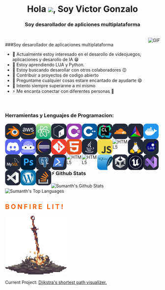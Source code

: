 <h1 align="center">Hola <img src="https://media.giphy.com/media/hvRJCLFzcasrR4ia7z/giphy.gif" width="35">, Soy Victor Gonzalo</h1>
<h3 align="center">Soy desarollador de apliciones multiplataforma</h3>

<br>

<img align="right" height="270px" alt="GIF" src="https://i.pinimg.com/originals/e4/26/70/e426702edf874b181aced1e2fa5c6cde.gif" />

###Soy desarollador de aplicaciones multiplataforma
- 🔭 Actualmente estoy interesado en el desarollo de videojuegos, aplicaciones y desarollo de IA :grin:
- 🌱 Estoy aprendiendo LUA y Python.
- 👯 Estoy buscando desarollar con otros colaboradores :wink:
- 🥅 Contribuir a proyectos de codigo abierto
- 💬 Preguntame cualquier cosas estare encantado de ayudarte :smile:
- 🧗 Intento siempre superarme a mi mismo
- ⚡ Me encanta conectar con diferentes personas :raised_hands:

<br>

### Herramientas y Lenguajes de Programacion: 

<img align="left" alt="HTML5" width="50px" src="https://github.com/tandpfun/skill-icons/raw/main/icons/Blender-Dark.svg"  />
<img align="left" alt="HTML5" width="50px" src="https://github.com/tandpfun/skill-icons/blob/main/icons/AWS-Dark.svg"  />
<img align="left" alt="HTML5" width="50px" src="https://github.com/tandpfun/skill-icons/blob/main/icons/Atom.svg"  />
<img align="left" alt="HTML5" width="50px" src="https://github.com/tandpfun/skill-icons/blob/main/icons/Bash-Dark.svg"  />
<img align="left" alt="HTML5" width="50px" src="https://github.com/tandpfun/skill-icons/blob/main/icons/CS.svg"  />
<img align="left" alt="HTML5" width="50px" src="https://github.com/tandpfun/skill-icons/blob/main/icons/CPP.svg"  />
<img align="left" alt="HTML5" width="50px" src="https://github.com/tandpfun/skill-icons/raw/main/icons/CLion-Dark.svg"  />
<img align="left" alt="HTML5" width="50px" src="https://github.com/tandpfun/skill-icons/raw/main/icons/Cloudflare-Dark.svg"  />
<img align="left" alt="HTML5" width="50px" src="https://github.com/tandpfun/skill-icons/raw/main/icons/CMake-Dark.svg"  />
<img align="left" alt="HTML5" width="50px" src="https://github.com/tandpfun/skill-icons/blob/main/icons/Docker.svg"  />
<img align="left" alt="HTML5" width="50px" src="https://github.com/tandpfun/skill-icons/raw/main/icons/Discord.svg"  />
<img align="left" alt="HTML5" width="50px" src="https://github.com/tandpfun/skill-icons/raw/main/icons/DiscordBots.svg"  />
<img align="left" alt="HTML5" width="50px" src="https://github.com/tandpfun/skill-icons/raw/main/icons/Eclipse-Dark.svg"  />
<img align="left" alt="HTML5" width="50px" src="https://github.com/tandpfun/skill-icons/blob/main/icons/Git.svg"  />
<br>
<br>
<img align="left" alt="HTML5" width="50px" src="https://github.com/tandpfun/skill-icons/raw/main/icons/HTML.svg"  />
<img align="left" alt="HTML5" width="50px" src="https://github.com/tandpfun/skill-icons/raw/main/icons/Java-Dark.svg"  />
<img align="left" alt="HTML5" width="50px" src="https://github.com/tandpfun/skill-icons/raw/main/icons/JavaScript.svg"  />
<img align="left" alt="HTML5" width="50px" src="https://github.com/tandpfun/skill-icons/raw/main/icons/Kali-Dark.svg"  />
<img align="left" alt="HTML5" width="50px" src="https://github.com/tandpfun/skill-icons/raw/main/icons/Linux-Dark.svg"  />
<img align="left" alt="HTML5" width="50px" src="https://github.com/tandpfun/skill-icons/raw/main/icons/Lua-Dark.svg"  />
<img align="left" alt="HTML5" width="50px" src="https://github.com/tandpfun/skill-icons/raw/main/icons/MySQL-Dark.svg"  />
<img align="left" alt="HTML5" width="50px" src="https://github.com/tandpfun/skill-icons/raw/main/icons/Photoshop.svg"  />
<img align="left" alt="HTML5" width="50px" src="https://github.com/tandpfun/skill-icons/raw/main/icons/PostgreSQL-Dark.svg"  />
<img align="left" alt="HTML5" width="50px" src="https://github.com/tandpfun/skill-icons/raw/main/icons/Powershell-Dark.svg"  />
<img align="left" alt="HTML5" width="50px" src="https://github.com/tandpfun/skill-icons/raw/main/icons/RedHat-Dark.svg"  />
<img align="left" alt="HTML5" width="50px" src="https://github.com/tandpfun/skill-icons/raw/main/icons/RobloxStudio.svg"  />
<img align="left" alt="HTML5" width="50px" src="https://github.com/tandpfun/skill-icons/raw/main/icons/SQLite.svg"  />
<img align="left" alt="HTML5" width="50px" src="https://github.com/tandpfun/skill-icons/raw/main/icons/Unity-Dark.svg"  />
<img align="left" alt="HTML5" width="50px" src="https://github.com/tandpfun/skill-icons/raw/main/icons/UnrealEngine.svg"  />
<img align="left" alt="HTML5" width="50px" src="https://github.com/tandpfun/skill-icons/raw/main/icons/VisualStudio-Dark.svg"  />
<img align="left" alt="HTML5" width="50px" src="https://github.com/tandpfun/skill-icons/raw/main/icons/VSCode-Dark.svg"  />
<img align="left" alt="HTML5" width="50px" src="https://github.com/tandpfun/skill-icons/raw/main/icons/Wordpress.svg"  />
<img align="left" alt="HTML5" width="50px" src="https://github.com/tandpfun/skill-icons/raw/main/icons/StackOverflow-Dark.svg"  />
<br>
<br>
<br>
<br>

<!--
<details>
  <summary>:zap: Github Stats</summary>
<p align='center'>
  <img align="center" src="https://github-readme-stats.vercel.app/api?username=Sumanth-Talluri&show_icons=true&title_color=fff&icon_color=79ff97&text_color=efefef&bg_color=24292e" alt="Lakshya's Github Stats">
</p>
<br>
<p align='center'>
  <img align="center" src="https://github-readme-stats.vercel.app/api/top-langs/?username=Sumanth-Talluri&show_icons=true&hide_border=true&theme=radical">
</p>
</details> -->


### :zap: Github Stats

  <img align="left" src="https://github-readme-stats.sumanth-talluri.vercel.app/api?username=Sumanth-Talluri&show_icons=true&title_color=fff&icon_color=79ff97&text_color=efefef&bg_color=24292e" alt="Sumanth's Github Stats" width="60%">
  
<img src="https://github-readme-stats.sumanth-talluri.vercel.app/api/top-langs/?username=Sumanth-Talluri&show_icons=true&hide_border=true&theme=radical" width="37%" alt="Sumanth's Top Languages">



<!-- stats
![GitHub stats](https://github-readme-stats.vercel.app/api?username=Sumanth-Talluri&show_icons=true&hide_border=true&theme=dark)
![Sumanth's github Programming stats](https://github-readme-stats.vercel.app/api/top-langs/?username=Sumanth-Talluri&show_icons=true&hide_border=true")-->

<!-- repos
<a href="https://github.com/Sumanth-Talluri/Readers-Cabin">
  <img align="left" src="https://github-readme-stats.vercel.app/api/pin/?username=Sumanth-Talluri&repo=Readers-Cabin&theme=dark" />
</a>
<a href="https://github.com/Sumanth-Talluri/JPMorgan-Chase-Virtual-Internship">
  <img align="left" src="https://github-readme-stats.vercel.app/api/pin/?username=Sumanth-Talluri&repo=JPMorgan-Chase-Virtual-Internship&theme=dark" />
</a>
<a href="https://github.com/Sumanth-Talluri/Python-for-Everybody-Specialization">
  <img align="left" src="https://github-readme-stats.vercel.app/api/pin/?username=Sumanth-Talluri&repo=Python-for-Everybody-Specialization&theme=dark" />
</a>
-->

<br>

 <b><h2 style="color: #fc6203">B O N F I R E &nbsp; L I T !</h2> </b>

<img src="https://raw.githubusercontent.com/TanZng/TanZng/master/assets/bonefire.gif" width="200"/>

Current Project: <a href="https://github.com/TanZng/dijkstras-shortest-path">Dijkstra's shortest path visualizer.</a>
